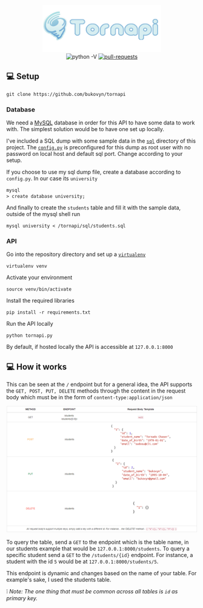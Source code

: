 <p align="center">
  <img src="https://github.com/bukovyn/tornapi/blob/master/static/img/tornapi.png" alt="tornapi" height="125">
  <br>
  <img src="https://img.shields.io/badge/python-3.*-blue.svg" alt="python -V">
  <a href="https://github.com/bukovyn/tornapi/pulls">
        <img src="https://img.shields.io/badge/PRs-welcome-brightgreen.svg" alt="pull-requests">
    </a>
</p>

## :computer: Setup

```
git clone https://github.com/bukovyn/tornapi
```

### Database

We need a [MySQL](https://dev.mysql.com/doc/mysql-getting-started/en/) database in order for this API to have some data to work with. The simplest solution would be to have one set up locally.

I've included a SQL dump with some sample data in the [`sql`](https://github.com/bukovyn/tornapi/tree/master/sql) directory of this project. The [`config.py`](https://github.com/bukovyn/tornapi/blob/master/config.py) is preconfigured for this dump as root user with no password on local host and default sql port. Change according to your setup.

If you choose to use my sql dump file, create a database according to `config.py`. In our case its `university`
```
mysql
> create database university;
```

And finally to create the `students` table and fill it with the sample data, outside of the mysql shell run
```
mysql university < /tornapi/sql/students.sql
```


### API

Go into the repository directory and set up a [`virtualenv`](https://virtualenv.pypa.io/en/stable/)
```
virtualenv venv
```

Activate your environment
```
source venv/bin/activate
```

Install the required libraries
```
pip install -r requirements.txt
```

Run the API locally
```
python tornapi.py
```

By default, if hosted locally the API is accessible at `127.0.0.1:8000`

## :computer: How it works

This can be seen at the `/` endpoint but for a general idea, the API supports the `GET, POST, PUT, DELETE` methods through the content in the request body which must be in the form of  `content-type:application/json`

<p align="center">
  <img src="https://github.com/bukovyn/tornapi/blob/master/static/img/index.png" alt="index">
</p>

To query the table, send a `GET` to the endpoint which is the table name, in our students example that would be `127.0.0.1:8000/students`. To query a specific student send a `GET` to the `/students/{id}` endpoint. For instance, a student with the id `5` would be at `127.0.0.1:8000/students/5`.

This endpoint is dynamic and changes based on the name of your table. For example's sake, I used the students table.

:grey_exclamation: *Note: The one thing that must be common across all tables is `id` as primary key.*
